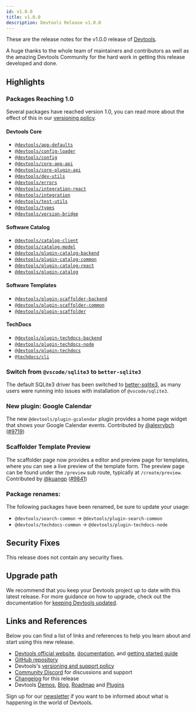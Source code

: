 ```yaml
---
id: v1.0.0
title: v1.0.0
description: Devtools Release v1.0.0
---
```


These are the release notes for the v1.0.0 release of [Devtools](https://devtools.khulnasoft.com/).

A huge thanks to the whole team of maintainers and contributors as well as the amazing Devtools Community for the hard work in getting this release developed and done.

## Highlights

### Packages Reaching 1.0

Several packages have reached version 1.0, you can read more about the effect of this in our [versioning policy](https://devtools.khulnasoft.com/docs/overview/versioning-policy).

#### Devtools Core

- [`@devtools/app-defaults`](https://www.npmjs.com/package/@devtools/app-defaults)
- [`@devtools/config-loader`](https://www.npmjs.com/package/@devtools/config-loader)
- [`@devtools/config`](https://www.npmjs.com/package/@devtools/config)
- [`@devtools/core-app-api`](https://www.npmjs.com/package/@devtools/core-app-api)
- [`@devtools/core-plugin-api`](https://www.npmjs.com/package/@devtools/core-plugin-api)
- [`@devtools/dev-utils`](https://www.npmjs.com/package/@devtools/dev-utils)
- [`@devtools/errors`](https://www.npmjs.com/package/@devtools/errors)
- [`@devtools/integration-react`](https://www.npmjs.com/package/@devtools/integration-react)
- [`@devtools/integration`](https://www.npmjs.com/package/@devtools/integration)
- [`@devtools/test-utils`](https://www.npmjs.com/package/@devtools/test-utils)
- [`@devtools/types`](https://www.npmjs.com/package/@devtools/types)
- [`@devtools/version-bridge`](https://www.npmjs.com/package/@devtools/version-bridge)

#### Software Catalog

- [`@devtools/catalog-client`](https://www.npmjs.com/package/@devtools/catalog-client)
- [`@devtools/catalog-model`](https://www.npmjs.com/package/@devtools/catalog-model)
- [`@devtools/plugin-catalog-backend`](https://www.npmjs.com/package/@devtools/plugin-catalog-backend)
- [`@devtools/plugin-catalog-common`](https://www.npmjs.com/package/@devtools/plugin-catalog-common)
- [`@devtools/plugin-catalog-react`](https://www.npmjs.com/package/@devtools/plugin-catalog-react)
- [`@devtools/plugin-catalog`](https://www.npmjs.com/package/@devtools/plugin-catalog)

#### Software Templates

- [`@devtools/plugin-scaffolder-backend`](https://www.npmjs.com/package/@devtools/plugin-scaffolder-backend)
- [`@devtools/plugin-scaffolder-common`](https://www.npmjs.com/package/@devtools/plugin-scaffolder-common)
- [`@devtools/plugin-scaffolder`](https://www.npmjs.com/package/@devtools/plugin-scaffolder)

#### TechDocs

- [`@devtools/plugin-techdocs-backend`](https://www.npmjs.com/package/@devtools/plugin-techdocs-backend)
- [`@devtools/plugin-techdocs-node`](https://www.npmjs.com/package/@devtools/plugin-techdocs-node)
- [`@devtools/plugin-techdocs`](https://www.npmjs.com/package/@devtools/plugin-techdocs)
- [`@techdocs/cli`](https://www.npmjs.com/package/@techdocs/cli)

### Switch from `@vscode/sqlite3` to `better-sqlite3`

The default SQLite3 driver has been switched to [better-sqlite3](https://github.com/JoshuaWise/better-sqlite3), as many users were running into issues with installation of `@vscode/sqlite3`.

### New plugin: Google Calendar

The new `@devtools/plugin-gcalendar` plugin provides a home page widget that shows your Google Calendar events. Contributed by [@alexrybch](https://github.com/alexrybch) ([#9719](https://github.com/khulnasoft/devtools/pull/9719))

### Scaffolder Template Preview

The scaffolder page now provides a editor and preview page for templates, where you can see a live preview of the template form. The preview page can be found under the `/preview` sub route, typically at `/create/preview`. Contributed by [@kuangp](https://github.com/kuangp) ([#9841](https://github.com/khulnasoft/devtools/pull/9841))

### Package renames:

The following packages have been renamed, be sure to update your usage:

- `@devtools/search-common` -> `@devtools/plugin-search-common`
- `@devtools/techdocs-common` -> `@devtools/plugin-techdocs-node`

## Security Fixes

This release does not contain any security fixes.

## Upgrade path

We recommend that you keep your Devtools project up to date with this latest release. For more guidance on how to upgrade, check out the documentation for [keeping Devtools updated](https://devtools.khulnasoft.com/docs/getting-started/keeping-devtools-updated).

## Links and References

Below you can find a list of links and references to help you learn about and start using this new release.

- [Devtools official website](https://devtools.khulnasoft.com/), [documentation](https://devtools.khulnasoft.com/docs/), and [getting started guide](https://devtools.khulnasoft.com/docs/getting-started/)
- [GitHub repository](https://github.com/khulnasoft/devtools)
- Devtools's [versioning and support policy](https://devtools.khulnasoft.com/docs/overview/versioning-policy)
- [Community Discord](https://discord.gg/devtools-687207715902193673) for discussions and support
- [Changelog](https://github.com/khulnasoft/devtools/releases/tag/v1.0.0) for this release
- Devtools [Demos](https://devtools.khulnasoft.com/demos), [Blog](https://devtools.khulnasoft.com/blog), [Roadmap](https://devtools.khulnasoft.com/docs/overview/roadmap) and [Plugins](https://devtools.khulnasoft.com/plugins)

Sign up for our [newsletter](https://mailchi.mp/spotify/devtools-community) if you want to be informed about what is happening in the world of Devtools.
